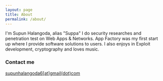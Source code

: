 ```yaml
---
layout: page
title: About
permalink: /about/
---
```


I'm Supun Halangoda, alias "Suppa" I do security researches and penetration test on Web Apps & Networks. App Factory  was my first start up where I provide software solutions to users. I also enjoys in Exploit development, cryptography and loves music. 


### Contact me

[supunhalangoda6[at]gmail(dot)com](mailto:supunhalangoda6@protonmail.com)
